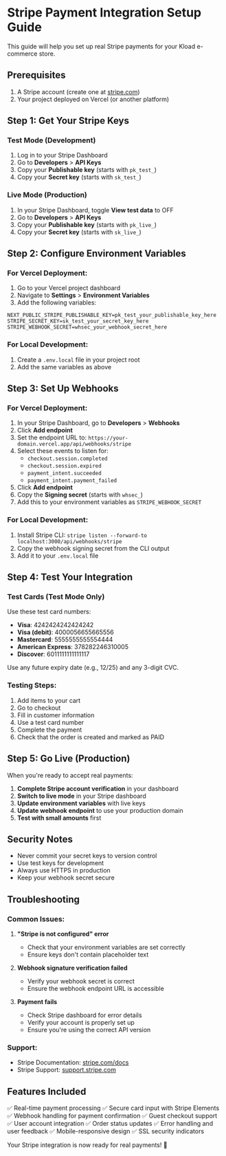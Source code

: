 # Stripe Payment Integration Setup Guide

This guide will help you set up real Stripe payments for your Kload e-commerce store.

## Prerequisites

1. A Stripe account (create one at [stripe.com](https://stripe.com))
2. Your project deployed on Vercel (or another platform)

## Step 1: Get Your Stripe Keys

### Test Mode (Development)

1. Log in to your Stripe Dashboard
2. Go to **Developers** > **API Keys**
3. Copy your **Publishable key** (starts with `pk_test_`)
4. Copy your **Secret key** (starts with `sk_test_`)

### Live Mode (Production)

1. In your Stripe Dashboard, toggle **View test data** to OFF
2. Go to **Developers** > **API Keys**
3. Copy your **Publishable key** (starts with `pk_live_`)
4. Copy your **Secret key** (starts with `sk_live_`)

## Step 2: Configure Environment Variables

### For Vercel Deployment:

1. Go to your Vercel project dashboard
2. Navigate to **Settings** > **Environment Variables**
3. Add the following variables:

```
NEXT_PUBLIC_STRIPE_PUBLISHABLE_KEY=pk_test_your_publishable_key_here
STRIPE_SECRET_KEY=sk_test_your_secret_key_here
STRIPE_WEBHOOK_SECRET=whsec_your_webhook_secret_here
```

### For Local Development:

1. Create a `.env.local` file in your project root
2. Add the same variables as above

## Step 3: Set Up Webhooks

### For Vercel Deployment:

1. In your Stripe Dashboard, go to **Developers** > **Webhooks**
2. Click **Add endpoint**
3. Set the endpoint URL to: `https://your-domain.vercel.app/api/webhooks/stripe`
4. Select these events to listen for:
   - `checkout.session.completed`
   - `checkout.session.expired`
   - `payment_intent.succeeded`
   - `payment_intent.payment_failed`
5. Click **Add endpoint**
6. Copy the **Signing secret** (starts with `whsec_`)
7. Add this to your environment variables as `STRIPE_WEBHOOK_SECRET`

### For Local Development:

1. Install Stripe CLI: `stripe listen --forward-to localhost:3000/api/webhooks/stripe`
2. Copy the webhook signing secret from the CLI output
3. Add it to your `.env.local` file

## Step 4: Test Your Integration

### Test Cards (Test Mode Only)

Use these test card numbers:

- **Visa**: 4242424242424242
- **Visa (debit)**: 4000056655665556
- **Mastercard**: 5555555555554444
- **American Express**: 378282246310005
- **Discover**: 6011111111111117

Use any future expiry date (e.g., 12/25) and any 3-digit CVC.

### Testing Steps:

1. Add items to your cart
2. Go to checkout
3. Fill in customer information
4. Use a test card number
5. Complete the payment
6. Check that the order is created and marked as PAID

## Step 5: Go Live (Production)

When you're ready to accept real payments:

1. **Complete Stripe account verification** in your dashboard
2. **Switch to live mode** in your Stripe dashboard
3. **Update environment variables** with live keys
4. **Update webhook endpoint** to use your production domain
5. **Test with small amounts** first

## Security Notes

- Never commit your secret keys to version control
- Use test keys for development
- Always use HTTPS in production
- Keep your webhook secret secure

## Troubleshooting

### Common Issues:

1. **"Stripe is not configured" error**
   - Check that your environment variables are set correctly
   - Ensure keys don't contain placeholder text

2. **Webhook signature verification failed**
   - Verify your webhook secret is correct
   - Ensure the webhook endpoint URL is accessible

3. **Payment fails**
   - Check Stripe dashboard for error details
   - Verify your account is properly set up
   - Ensure you're using the correct API version

### Support:

- Stripe Documentation: [stripe.com/docs](https://stripe.com/docs)
- Stripe Support: [support.stripe.com](https://support.stripe.com)

## Features Included

✅ Real-time payment processing
✅ Secure card input with Stripe Elements
✅ Webhook handling for payment confirmation
✅ Guest checkout support
✅ User account integration
✅ Order status updates
✅ Error handling and user feedback
✅ Mobile-responsive design
✅ SSL security indicators

Your Stripe integration is now ready for real payments! 🎉
